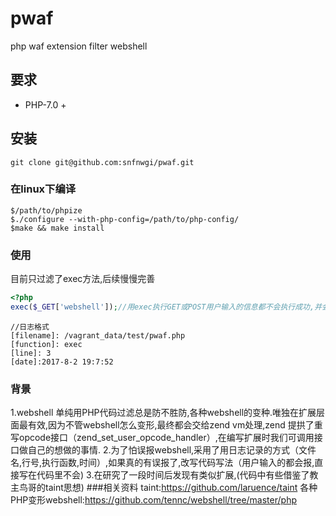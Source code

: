 # pwaf
php waf extension filter webshell

## 要求
- PHP-7.0 +

## 安装
````
git clone git@github.com:snfnwgi/pwaf.git
````
### 在linux下编译
````
$/path/to/phpize
$./configure --with-php-config=/path/to/php-config/
$make && make install
````
### 使用

目前只过滤了exec方法,后续慢慢完善
````php
<?php
exec($_GET['webshell']);//用exec执行GET或POST用户输入的信息都不会执行成功,并会记录日志（/tmp/pwaf.log）.

````
````
//日志格式
[filename]: /vagrant_data/test/pwaf.php
[function]: exec
[line]: 3
[date]:2017-8-2 19:7:52
````
### 背景
1.webshell 单纯用PHP代码过滤总是防不胜防,各种webshell的变种.唯独在扩展层面最有效,因为不管webshell怎么变形,最终都会交给zend vm处理,zend 提拱了重写opcode接口（zend_set_user_opcode_handler）,在编写扩展时我们可调用接口做自己的想做的事情.
2.为了怕误报webshell,采用了用日志记录的方式（文件名,行号,执行函数,时间）,如果真的有误报了,改写代码写法（用户输入的都会报,直接写在代码里不会)
3.在研究了一段时间后发现有类似扩展,(代码中有些借鉴了教主鸟哥的taint思想)
###相关资料
taint:https://github.com/laruence/taint
各种PHP变形webshell:https://github.com/tennc/webshell/tree/master/php